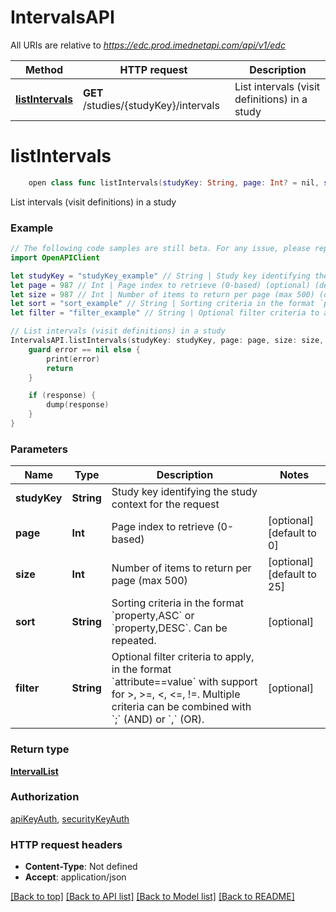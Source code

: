 # IntervalsAPI

All URIs are relative to *https://edc.prod.imednetapi.com/api/v1/edc*

Method | HTTP request | Description
------------- | ------------- | -------------
[**listIntervals**](IntervalsAPI.md#listintervals) | **GET** /studies/{studyKey}/intervals | List intervals (visit definitions) in a study


# **listIntervals**
```swift
    open class func listIntervals(studyKey: String, page: Int? = nil, size: Int? = nil, sort: String? = nil, filter: String? = nil, completion: @escaping (_ data: IntervalList?, _ error: Error?) -> Void)
```

List intervals (visit definitions) in a study

### Example
```swift
// The following code samples are still beta. For any issue, please report via http://github.com/OpenAPITools/openapi-generator/issues/new
import OpenAPIClient

let studyKey = "studyKey_example" // String | Study key identifying the study context for the request
let page = 987 // Int | Page index to retrieve (0-based) (optional) (default to 0)
let size = 987 // Int | Number of items to return per page (max 500) (optional) (default to 25)
let sort = "sort_example" // String | Sorting criteria in the format `property,ASC` or `property,DESC`. Can be repeated. (optional)
let filter = "filter_example" // String | Optional filter criteria to apply, in the format `attribute==value` with support for >, >=, <, <=, !=. Multiple criteria can be combined with `;` (AND) or `,` (OR). (optional)

// List intervals (visit definitions) in a study
IntervalsAPI.listIntervals(studyKey: studyKey, page: page, size: size, sort: sort, filter: filter) { (response, error) in
    guard error == nil else {
        print(error)
        return
    }

    if (response) {
        dump(response)
    }
}
```

### Parameters

Name | Type | Description  | Notes
------------- | ------------- | ------------- | -------------
 **studyKey** | **String** | Study key identifying the study context for the request | 
 **page** | **Int** | Page index to retrieve (0-based) | [optional] [default to 0]
 **size** | **Int** | Number of items to return per page (max 500) | [optional] [default to 25]
 **sort** | **String** | Sorting criteria in the format &#x60;property,ASC&#x60; or &#x60;property,DESC&#x60;. Can be repeated. | [optional] 
 **filter** | **String** | Optional filter criteria to apply, in the format &#x60;attribute&#x3D;&#x3D;value&#x60; with support for &gt;, &gt;&#x3D;, &lt;, &lt;&#x3D;, !&#x3D;. Multiple criteria can be combined with &#x60;;&#x60; (AND) or &#x60;,&#x60; (OR). | [optional] 

### Return type

[**IntervalList**](IntervalList.md)

### Authorization

[apiKeyAuth](../README.md#apiKeyAuth), [securityKeyAuth](../README.md#securityKeyAuth)

### HTTP request headers

 - **Content-Type**: Not defined
 - **Accept**: application/json

[[Back to top]](#) [[Back to API list]](../README.md#documentation-for-api-endpoints) [[Back to Model list]](../README.md#documentation-for-models) [[Back to README]](../README.md)

